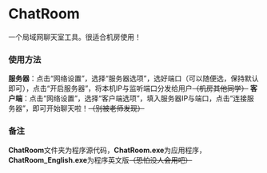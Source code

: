 # ChatRoom
一个局域网聊天室工具。很适合机房使用！
### 使用方法
**服务器**：点击“网络设置”，选择“服务器选项”，选好端口（可以随便选，保持默认即可），点击“开启服务器”，将本机IP与监听端口分发给用户~~（机房其他同学）~~
**客户端**：点击“网络设置”，选择“客户端选项”，填入服务器IP与端口，点击“连接服务器”，即可开始聊天啦！~~（别被老师发现）~~
### 备注
**ChatRoom**文件夹为程序源代码，**ChatRoom.exe**为应用程序，**ChatRoom_English.exe**为程序英文版~~（恐怕没人会用吧）~~
